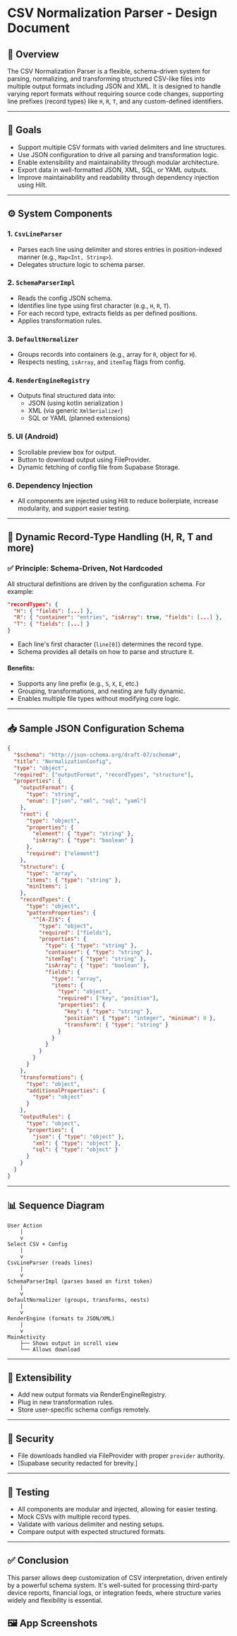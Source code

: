 # CSV Normalization Parser - Design Document

## 📘 Overview

The CSV Normalization Parser is a flexible, schema-driven system for parsing, normalizing, and transforming structured CSV-like files into multiple output formats including JSON and XML. It is designed to handle varying report formats without requiring source code changes, supporting line prefixes (record types) like `H`, `R`, `T`, and any custom-defined identifiers.

---

## 🎯 Goals

- Support multiple CSV formats with varied delimiters and line structures.
- Use JSON configuration to drive all parsing and transformation logic.
- Enable extensibility and maintainability through modular architecture.
- Export data in well-formatted JSON, XML, SQL, or YAML outputs.
- Improve maintainability and readability through dependency injection using Hilt.

---

## ⚙️ System Components

### 1. `CsvLineParser`

- Parses each line using delimiter and stores entries in position-indexed manner (e.g., `Map<Int, String>`).
- Delegates structure logic to schema parser.

### 2. `SchemaParserImpl`

- Reads the config JSON schema.
- Identifies line type using first character (e.g., `H`, `R`, `T`).
- For each record type, extracts fields as per defined positions.
- Applies transformation rules.

### 3. `DefaultNormalizer`

- Groups records into containers (e.g., array for `R`, object for `H`).
- Respects nesting, `isArray`, and `itemTag` flags from config.

### 4. `RenderEngineRegistry`

- Outputs final structured data into:
  - JSON (using kotlin serialization )
  - XML (via generic `XmlSerializer`)
  - SQL or YAML (planned extensions)

### 5. UI (Android)

- Scrollable preview box for output.
- Button to download output using FileProvider.
- Dynamic fetching of config file from Supabase Storage.

### 6. Dependency Injection

- All components are injected using Hilt to reduce boilerplate, increase modularity, and support easier testing.

---

## 🔄 Dynamic Record-Type Handling (H, R, T and more)

### ✅ Principle: Schema-Driven, Not Hardcoded

All structural definitions are driven by the configuration schema. For example:

```json
"recordTypes": {
  "H": { "fields": [...] },
  "R": { "container": "entries", "isArray": true, "fields": [...] },
  "T": { "fields": [...] }
}
```

- Each line's first character (`line[0]`) determines the record type.
- Schema provides all details on how to parse and structure it.

#### Benefits:

- Supports any line prefix (e.g., `S`, `X`, `E`, etc.)
- Grouping, transformations, and nesting are fully dynamic.
- Enables multiple file types without modifying core logic.

---

## 📥 Sample JSON Configuration Schema

```json
{
  "$schema": "http://json-schema.org/draft-07/schema#",
  "title": "NormalizationConfig",
  "type": "object",
  "required": ["outputFormat", "recordTypes", "structure"],
  "properties": {
    "outputFormat": {
      "type": "string",
      "enum": ["json", "xml", "sql", "yaml"]
    },
    "root": {
      "type": "object",
      "properties": {
        "element": { "type": "string" },
        "isArray": { "type": "boolean" }
      },
      "required": ["element"]
    },
    "structure": {
      "type": "array",
      "items": { "type": "string" },
      "minItems": 1
    },
    "recordTypes": {
      "type": "object",
      "patternProperties": {
        "^[A-Z]$": {
          "type": "object",
          "required": ["fields"],
          "properties": {
            "type": { "type": "string" },
            "container": { "type": "string" },
            "itemTag": { "type": "string" },
            "isArray": { "type": "boolean" },
            "fields": {
              "type": "array",
              "items": {
                "type": "object",
                "required": ["key", "position"],
                "properties": {
                  "key": { "type": "string" },
                  "position": { "type": "integer", "minimum": 0 },
                  "transform": { "type": "string" }
                }
              }
            }
          }
        }
      }
    },
    "transformations": {
      "type": "object",
      "additionalProperties": {
        "type": "object"
      }
    },
    "outputRules": {
      "type": "object",
      "properties": {
        "json": { "type": "object" },
        "xml": { "type": "object" },
        "sql": { "type": "object" }
      }
    }
  }
}
```

---

## 📊 Sequence Diagram

```plaintext
User Action
    |
    v
Select CSV + Config
    |
    v
CsvLineParser (reads lines)
    |
    v
SchemaParserImpl (parses based on first token)
    |
    v
DefaultNormalizer (groups, transforms, nests)
    |
    v
RenderEngine (formats to JSON/XML)
    |
    v
MainActivity
    ├── Shows output in scroll view
    └── Allows download
```

---

## 🧩 Extensibility

- Add new output formats via RenderEngineRegistry.
- Plug in new transformation rules.
- Store user-specific schema configs remotely.

---

## 🔐 Security

- File downloads handled via FileProvider with proper `provider` authority.
- [Supabase security redacted for brevity.]

---

## 🧪 Testing

- All components are modular and injected, allowing for easier testing.
- Mock CSVs with multiple record types.
- Validate with various delimiter and nesting setups.
- Compare output with expected structured formats.

---

## ✅ Conclusion

This parser allows deep customization of CSV interpretation, driven entirely by a powerful schema system. It's well-suited for processing third-party device reports, financial logs, or integration feeds, where structure varies widely and flexibility is essential.

## 🖼️ App Screenshots





